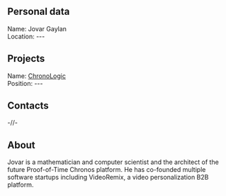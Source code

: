 ## Personal data
Name: Jovar Gaylan  
Location: ---
## Projects 
Name: [ChronoLogic](../projects/chronologic.md)  
Position: ---
## Contacts
-//-
## About
Jovar is a mathematician and computer scientist and the architect of the future Proof-of-Time Chronos platform. He has co-founded multiple software startups including VideoRemix, a video personalization B2B platform.
